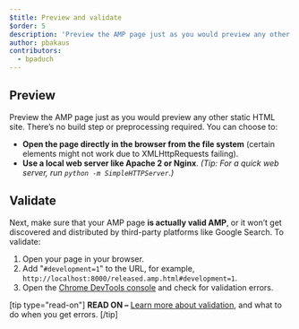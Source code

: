 ```yaml
---
$title: Preview and validate
$order: 5
description: 'Preview the AMP page just as you would preview any other static HTML site. There’s no build step or preprocessing required. You can choose to: ...'
author: pbakaus
contributors:
  - bpaduch
---
```


## Preview

Preview the AMP page just as you would preview any other static HTML site. There’s no build step or preprocessing required. You can choose to:

- **Open the page directly in the browser from the file system** (certain elements might not work due to XMLHttpRequests failing).
- **Use a local web server like Apache 2 or Nginx**.
  _(Tip: For a quick web server, run `python -m SimpleHTTPServer`.)_

## Validate

Next, make sure that your AMP page **is actually valid AMP**, or it won’t get discovered and distributed by third-party platforms like Google Search. To validate:

1. Open your page in your browser.
1. Add "`#development=1`" to the URL, for example, `http://localhost:8000/released.amp.html#development=1`.
1. Open the [Chrome DevTools console](https://developers.google.com/web/tools/chrome-devtools/debug/console/) and check for validation errors.

[tip type="read-on"]
**READ ON –** [Learn more about validation](../../../../documentation/guides-and-tutorials/learn/validation-workflow/validate_amp.md), and what to do when you get errors.
[/tip]
